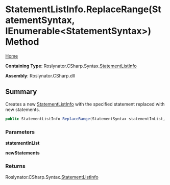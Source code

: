 # StatementListInfo\.ReplaceRange\(StatementSyntax, IEnumerable\<StatementSyntax>\) Method

[Home](../../../../../README.md)

**Containing Type**: Roslynator\.CSharp\.Syntax\.[StatementListInfo](../README.md)

**Assembly**: Roslynator\.CSharp\.dll

## Summary

Creates a new [StatementListInfo](../README.md) with the specified statement replaced with new statements\.

```csharp
public StatementListInfo ReplaceRange(StatementSyntax statementInList, IEnumerable<StatementSyntax> newStatements)
```

### Parameters

**statementInList**

**newStatements**

### Returns

Roslynator\.CSharp\.Syntax\.[StatementListInfo](../README.md)

